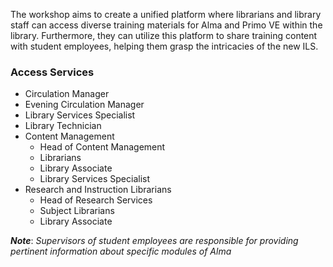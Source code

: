 
The workshop aims to create a unified platform where librarians and library staff can access diverse training materials for Alma and Primo VE within the library. Furthermore, they can utilize this platform to share training content with student employees, helping them grasp the intricacies of the new ILS.

### Access Services
  - Circulation Manager
  - Evening Circulation Manager
  - Library Services Specialist
  - Library Technician
- Content Management
  - Head of Content Management
  - Librarians
  - Library Associate
  - Library Services Specialist
- Research and Instruction Librarians
  - Head of Research Services
  - Subject Librarians
  - Library Associate

**_Note_**: _Supervisors of student employees are responsible for providing pertinent information about specific modules of Alma_
